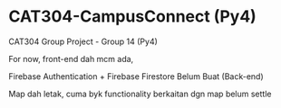 # CAT304-CampusConnect (Py4)
CAT304 Group Project - Group 14 (Py4)

For now, front-end dah mcm ada, 

Firebase Authentication + Firebase Firestore Belum Buat (Back-end)

Map dah letak, cuma byk functionality berkaitan dgn map belum settle